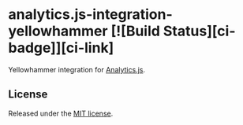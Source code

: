 # analytics.js-integration-yellowhammer [![Build Status][ci-badge]][ci-link]

Yellowhammer integration for [Analytics.js][].

## License

Released under the [MIT license](LICENSE).


[Analytics.js]: https://segment.com/docs/libraries/analytics.js/
